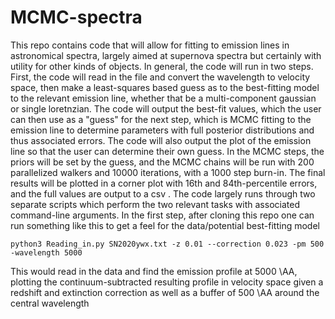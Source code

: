 # MCMC-spectra
This repo contains code that will allow for fitting to emission lines in astronomical spectra, largely aimed at supernova spectra but certainly with utility for other kinds of objects.
In general, the code will run in two steps. First, the code will read in the file and convert the wavelength to velocity space, then make a least-squares based guess as to the best-fitting model to the relevant emission line, whether that be a multi-component gaussian or single loretnzian. The code will output the best-fit values, which the user can then use as a "guess" for the next step, which is MCMC fitting to the emission line to determine parameters with full posterior distributions and thus associated errors. The code will also output the plot of the emission line so that the user can determine their own guess. In the MCMC steps, the priors will be set by the guess, and the MCMC chains will be run with 200 parallelized walkers and 10000 iterations, with a 1000 step burn-in. The final results will be plotted in a corner plot with 16th and 84th-percentile errors, and the full values are output to a csv .
The code largely runs through two separate scripts which perform the two relevant tasks with associated command-line arguments.
In the first step, after cloning this repo one can run something like this to get a feel for the data/potential best-fitting model

```
python3 Reading_in.py SN2020ywx.txt -z 0.01 --correction 0.023 -pm 500 -wavelength 5000
```
This would read in the data and find the emission profile at 5000 \AA, plotting the continuum-subtracted resulting profile in velocity space given a redshift and extinction correction as well as a buffer of 500 \AA around the central wavelength
